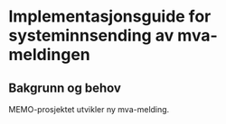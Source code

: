 # Implementasjonsguide for systeminnsending av mva-meldingen

## Bakgrunn og behov

MEMO-prosjektet utvikler ny mva-melding. 


